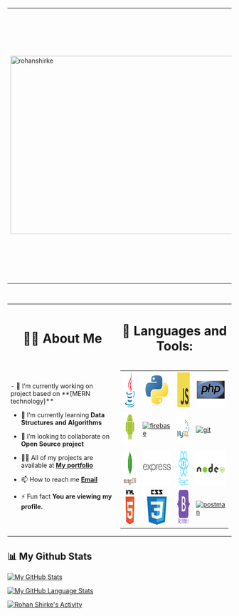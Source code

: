 <table>
  <tr>
    <td>
      <a href='https://svgshare.com/s/jje' >
        <img src='https://svgshare.com/i/jje.svg'  width="500px" height="400px" title='rohanshirke' />
      </a>
    </td>
    <td>
      <h1 align="center">Hey <img src="https://c.tenor.com/Wx9IEmZZXSoAAAAi/hi.gif" height="40" width="40" ><i class="fa-solid fa-envelope"></i> </img> I'm Rohan</h1>
<h2 align="center">A passionate frontend developer from India</h2>
<div>
  <ul>
    <li>:school: I am a final year student of Information Technology at Mumbai University. </li>
    <li>🧑‍💻 I love working on android applications using java.</li>
    <li>💡 I do problem-solving on LeetCode.</li>
  </ul>
</div>
  </td>
  </tr>
</table>
<br>
<table>
  <tr>
    <th><h1>🙋‍♂️ About Me</h1></th>
    <th><h1>🚀 Languages and Tools:</h1></th>
  </tr>
  <tr>
    <td>
- 🔭 I’m currently working on project based on **[MERN technology]**

- 🌱 I’m currently learning **Data Structures and Algorithms**

- 👯 I’m looking to collaborate on **Open Source project**

- 👨‍💻 All of my projects are available at **[My portfolio](https://github.com/rohanshirke00)**

- 📫 How to reach me **[Email](rohanshirke2k@gmail.com)**

- ⚡ Fun fact **You are viewing my profile.**
    </td>
    <td>
  <table>
     <tr>
      <td>
        <a href="https://www.java.com" target="_blank" rel="noreferrer"> 
          <img src="https://raw.githubusercontent.com/devicons/devicon/master/icons/java/java-original.svg" alt="java" width="80" height="80"/> 
         </a>
      </td>
       <td>
         <a href="https://www.python.org" target="_blank" rel="noreferrer"> 
           <img src="https://raw.githubusercontent.com/devicons/devicon/master/icons/python/python-original.svg" alt="python" width="80" height="80"/>
         </a>
       </td>
       <td>
        <a href="https://developer.mozilla.org/en-US/docs/Web/JavaScript" target="_blank" rel="noreferrer"> 
          <img src="https://raw.githubusercontent.com/devicons/devicon/master/icons/javascript/javascript-original.svg" alt="javascript" width="80" height="80"/> 
        </a> 
      </td>
       <td>
         <a href="https://www.php.net" target="_blank" rel="noreferrer"> 
            <img src="https://raw.githubusercontent.com/devicons/devicon/master/icons/php/php-original.svg" alt="php" width="80" height="80"/> 
          </a> 
      </td>
    </tr>
    <tr>
          <td>
            <a href="https://developer.android.com" target="_blank" rel="noreferrer"> 
              <img src="https://raw.githubusercontent.com/devicons/devicon/master/icons/android/android-original-wordmark.svg" alt="android" width="80" height="80"/>
            </a>
          </td>
          <td>
            <a href="https://firebase.google.com/" target="_blank" rel="noreferrer"> 
              <img src="https://www.vectorlogo.zone/logos/firebase/firebase-icon.svg" alt="firebase" width="80" height="80"/> 
            </a>
        </td>
        <td>
            <a href="https://www.mysql.com/" target="_blank" rel="noreferrer"> 
              <img src="https://raw.githubusercontent.com/devicons/devicon/master/icons/mysql/mysql-original-wordmark.svg" alt="mysql" width="80" height="80"/> 
            </a>
        </td>
        <td>
            <a href="https://git-scm.com/" target="_blank" rel="noreferrer"> 
              <img src="https://www.vectorlogo.zone/logos/git-scm/git-scm-icon.svg" alt="git" width="80" height="80"/> 
            </a>
        </td>
    </tr>
    <tr>
      <td>
        <a href="https://www.mongodb.com/" target="_blank" rel="noreferrer"> 
          <img src="https://raw.githubusercontent.com/devicons/devicon/master/icons/mongodb/mongodb-original-wordmark.svg" alt="mongodb" width="80" height="80"/> 
        </a>
      </td>
    <td>  
      <a href="https://expressjs.com" target="_blank" rel="noreferrer"> 
        <img src="https://raw.githubusercontent.com/devicons/devicon/master/icons/express/express-original-wordmark.svg"  alt="express" width="80" height="80"/> 
      </a>
    </td>
    <td>
      <a href="https://reactjs.org/" target="_blank" rel="noreferrer"> 
        <img src="https://raw.githubusercontent.com/devicons/devicon/master/icons/react/react-original-wordmark.svg" alt="react" width="80" height="80"/> 
      </a>
    </td>
    <td>
      <a href="https://nodejs.org" target="_blank" rel="noreferrer"> 
        <img src="https://raw.githubusercontent.com/devicons/devicon/master/icons/nodejs/nodejs-original-wordmark.svg" alt="nodejs" width="80" height="80"/> 
      </a>
    </td>
  </tr>
  <tr>
    <td>  
        <a href="https://www.w3.org/html/" target="_blank" rel="noreferrer"> 
          <img src="https://raw.githubusercontent.com/devicons/devicon/master/icons/html5/html5-original-wordmark.svg" alt="html5" width="80" height="80"/>
        </a>
    </td>
    <td>
        <a href="https://www.w3schools.com/css/" target="_blank" rel="noreferrer"> 
          <img src="https://raw.githubusercontent.com/devicons/devicon/master/icons/css3/css3-original-wordmark.svg" alt="css3" width="80" height="80"/> 
        </a>
      </td>
      <td>
        <a href="https://getbootstrap.com" target="_blank" rel="noreferrer"> 
          <img src="https://raw.githubusercontent.com/devicons/devicon/master/icons/bootstrap/bootstrap-plain-wordmark.svg" alt="bootstrap" width="80" height="80"/>
        </a>
      </td>
      <td>
          <a href="https://postman.com" target="_blank" rel="noreferrer"> 
            <img src="https://www.vectorlogo.zone/logos/getpostman/getpostman-icon.svg" alt="postman" width="80" height="80"/> 
        </a>
      </td>
    </tr>
  </table>
  </td>
  </tr>
</table>


## 📊 My Github Stats

[![My GitHub Stats](https://github-readme-stats.vercel.app/api/?username=rohanshirke00&count_private=true&theme=tokyonight&showicons=true)]()

[![My GitHub Language Stats](https://github-readme-stats.vercel.app/api/top-langs/?username=rohanshirke00&langs_count=5&theme=tokyonight)]()

[![Rohan Shirke's Activity](https://activity-graph.herokuapp.com/graph?username=rohanshirke00&bg_color=000000&color=00ff00&line=1e00ff&point=6d8863&area=true&hide_border=true)](https://github.com/rohanshirke00/github-readme-activity-graph)

<br/>
